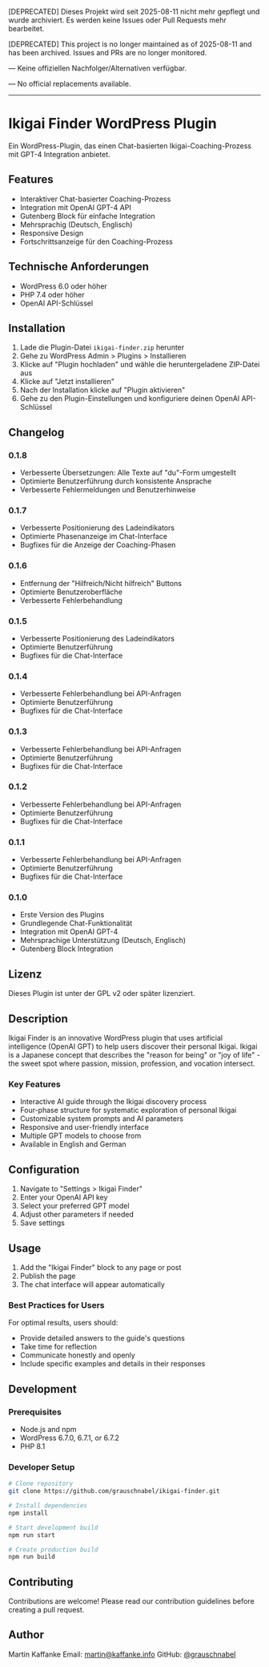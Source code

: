 [DEPRECATED] Dieses Projekt wird seit 2025-08-11 nicht mehr gepflegt und wurde archiviert. Es werden keine Issues oder Pull Requests mehr bearbeitet.

[DEPRECATED] This project is no longer maintained as of 2025-08-11 and has been archived. Issues and PRs are no longer monitored.

— Keine offiziellen Nachfolger/Alternativen verfügbar.

— No official replacements available.

---

# Ikigai Finder WordPress Plugin

Ein WordPress-Plugin, das einen Chat-basierten Ikigai-Coaching-Prozess mit GPT-4 Integration anbietet.

## Features

* Interaktiver Chat-basierter Coaching-Prozess
* Integration mit OpenAI GPT-4 API
* Gutenberg Block für einfache Integration
* Mehrsprachig (Deutsch, Englisch)
* Responsive Design
* Fortschrittsanzeige für den Coaching-Prozess

## Technische Anforderungen

* WordPress 6.0 oder höher
* PHP 7.4 oder höher
* OpenAI API-Schlüssel

## Installation

1. Lade die Plugin-Datei `ikigai-finder.zip` herunter
2. Gehe zu WordPress Admin > Plugins > Installieren
3. Klicke auf "Plugin hochladen" und wähle die heruntergeladene ZIP-Datei aus
4. Klicke auf "Jetzt installieren"
5. Nach der Installation klicke auf "Plugin aktivieren"
6. Gehe zu den Plugin-Einstellungen und konfiguriere deinen OpenAI API-Schlüssel

## Changelog

### 0.1.8
* Verbesserte Übersetzungen: Alle Texte auf "du"-Form umgestellt
* Optimierte Benutzerführung durch konsistente Ansprache
* Verbesserte Fehlermeldungen und Benutzerhinweise

### 0.1.7
* Verbesserte Positionierung des Ladeindikators
* Optimierte Phasenanzeige im Chat-Interface
* Bugfixes für die Anzeige der Coaching-Phasen

### 0.1.6
* Entfernung der "Hilfreich/Nicht hilfreich" Buttons
* Optimierte Benutzeroberfläche
* Verbesserte Fehlerbehandlung

### 0.1.5
* Verbesserte Positionierung des Ladeindikators
* Optimierte Benutzerführung
* Bugfixes für die Chat-Interface

### 0.1.4
* Verbesserte Fehlerbehandlung bei API-Anfragen
* Optimierte Benutzerführung
* Bugfixes für die Chat-Interface

### 0.1.3
* Verbesserte Fehlerbehandlung bei API-Anfragen
* Optimierte Benutzerführung
* Bugfixes für die Chat-Interface

### 0.1.2
* Verbesserte Fehlerbehandlung bei API-Anfragen
* Optimierte Benutzerführung
* Bugfixes für die Chat-Interface

### 0.1.1
* Verbesserte Fehlerbehandlung bei API-Anfragen
* Optimierte Benutzerführung
* Bugfixes für die Chat-Interface

### 0.1.0
* Erste Version des Plugins
* Grundlegende Chat-Funktionalität
* Integration mit OpenAI GPT-4
* Mehrsprachige Unterstützung (Deutsch, Englisch)
* Gutenberg Block Integration

## Lizenz

Dieses Plugin ist unter der GPL v2 oder später lizenziert.

## Description

Ikigai Finder is an innovative WordPress plugin that uses artificial intelligence (OpenAI GPT) to help users discover their personal Ikigai. Ikigai is a Japanese concept that describes the "reason for being" or "joy of life" - the sweet spot where passion, mission, profession, and vocation intersect.

### Key Features

- Interactive AI guide through the Ikigai discovery process
- Four-phase structure for systematic exploration of personal Ikigai
- Customizable system prompts and AI parameters
- Responsive and user-friendly interface
- Multiple GPT models to choose from
- Available in English and German

## Configuration

1. Navigate to "Settings > Ikigai Finder"
2. Enter your OpenAI API key
3. Select your preferred GPT model
4. Adjust other parameters if needed
5. Save settings

## Usage

1. Add the "Ikigai Finder" block to any page or post
2. Publish the page
3. The chat interface will appear automatically

### Best Practices for Users

For optimal results, users should:
- Provide detailed answers to the guide's questions
- Take time for reflection
- Communicate honestly and openly
- Include specific examples and details in their responses

## Development

### Prerequisites

- Node.js and npm
- WordPress 6.7.0, 6.7.1, or 6.7.2
- PHP 8.1

### Developer Setup

```bash
# Clone repository
git clone https://github.com/grauschnabel/ikigai-finder.git

# Install dependencies
npm install

# Start development build
npm run start

# Create production build
npm run build
```

## Contributing

Contributions are welcome! Please read our contribution guidelines before creating a pull request.

## Author

Martin Kaffanke
Email: martin@kaffanke.info
GitHub: [@grauschnabel](https://github.com/grauschnabel)
